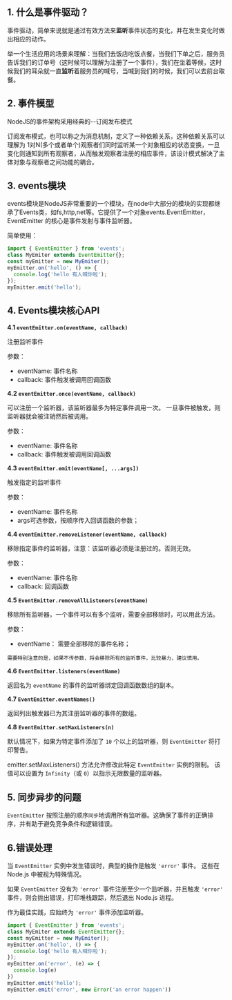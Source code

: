 ## 1. 什么是事件驱动？

事件驱动，简单来说就是通过有效方法来**监听**事件状态的变化，并在发生变化时做出相应的动作。

举一个生活应用的场景来理解：当我们去饭店吃饭点餐，当我们下单之后，服务员告诉我们的订单号（这时候可以理解为注册了一个事件），我们在坐着等候，这时候我们的耳朵就一直**监听**着服务员的喊号，当喊到我们的时候，我们可以去前台取餐。

## 2. 事件模型

NodeJS的事件架构采用经典的--订阅发布模式

订阅发布模式，也可以称之为消息机制，定义了一种依赖关系，这种依赖关系可以理解为 1对N(多个或者单个)观察者们同时监听某一个对象相应的状态变换，一旦变化则通知到所有观察者，从而触发观察者注册的相应事件，该设计模式解决了主体对象与观察者之间功能的耦合。

## 3. events模块

events模块是NodeJS非常重要的一个模块，在node中大部分的模块的实现都继承了Events类，如fs,http,net等。它提供了一个对象events.EventEmitter，EventEmitter 的核心是事件发射与事件监听器。

简单使用：

```js
import { EventEmitter } from 'events';
class MyEmiter extends EventEmitter{};
const myEmitter = new MyEmiter();
myEmitter.on('hello', () => {
  console.log('hello 有人喊你啦');
});
myEmitter.emit('hello');
```

## 4. Events模块核心API

**4.1 `eventEmitter.on(eventName, callback)`**

注册监听事件

参数：

- eventName: 事件名称
- callback: 事件触发被调用回调函数

**4.2 `eventEmitter.once(eventName, callback)`**

可以注册一个监听器，该监听器最多为特定事件调用一次。 一旦事件被触发，则监听器就会被注销然后被调用。

参数：

- eventName: 事件名称
- callback: 事件触发被调用回调函数

**4.3 `eventEmitter.emit(eventName[, ...args])`**

触发指定的监听事件

参数：

- eventName: 事件名称
- args可选参数，按顺序传入回调函数的参数；

**4.4 `eventEmitter.removeListener(eventName, callback)`**

移除指定事件的监听器，注意：该监听器必须是注册过的。否则无效。

参数：

- eventName: 事件名称
- callback: 回调函数

**4.5 `EventEmitter.removeAllListeners(eventName)`**

移除所有监听器，一个事件可以有多个监听，需要全部移除时，可以用此方法。

参数：

- eventName： 需要全部移除的事件名称；

```
需要特别注意的是，如果不传参数，将会移除所有的监听事件，比较暴力，建议慎用。
```

**4.6 `EventEmitter.listeners(eventName)`**

返回名为 `eventName` 的事件的监听器绑定回调函数数组的副本。

**4.7 `EventEmitter.eventNames()`**

返回列出触发器已为其注册监听器的事件的数组。

**4.8 `EventEmitter.setMaxListeners(n)`**

默认情况下，如果为特定事件添加了 `10` 个以上的监听器，则 `EventEmitter` 将打印警告。

emitter.setMaxListeners() 方法允许修改此特定 `EventEmitter` 实例的限制。 该值可以设置为 `Infinity`（或 `0`）以指示无限数量的监听器。

## **5. 同步异步的问题**

`EventEmitter` 按照注册的顺序`同步`地调用所有监听器。这确保了事件的正确排序，并有助于避免竞争条件和逻辑错误。

## **6.错误处理**

当 `EventEmitter` 实例中发生错误时，典型的操作是触发 `'error'` 事件。 这些在 Node.js 中被视为特殊情况。

如果 `EventEmitter` 没有为 `'error'` 事件注册至少一个监听器，并且触发 `'error'` 事件，则会抛出错误，打印堆栈跟踪，然后退出 Node.js 进程。

作为最佳实践，应始终为 `'error'` 事件添加监听器。

```js
import { EventEmitter } from 'events';
class MyEmiter extends EventEmitter{};
const myEmitter = new MyEmiter();
myEmitter.on('hello', () => {
  console.log('hello 有人喊你啦');
});
myEmitter.on('error', (e) => {
  console.log(e)
})
myEmitter.emit('hello');
myEmitter.emit('error', new Error('an error happen'))
```